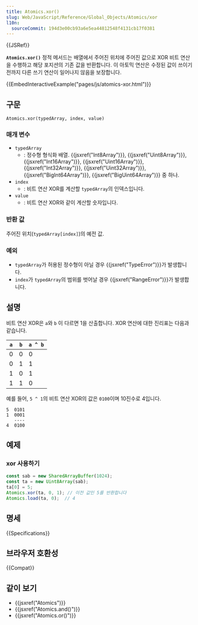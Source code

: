 ```yaml
---
title: Atomics.xor()
slug: Web/JavaScript/Reference/Global_Objects/Atomics/xor
l10n:
  sourceCommit: 194d3e00cb93a6e5ea44812548f4131cb17f0381
---
```


{{JSRef}}

**`Atomics.xor()`** 정적 메서드는 배열에서 주어진 위치에 주어진 값으로 XOR 비트 연산을 수행하고
해당 포지션의 기존 값을 반환합니다. 이 아토믹 연산은 수정된 값이 쓰이기 전까지 다른 쓰기 연산이 일어나지 않음을 보장합니다.

{{EmbedInteractiveExample("pages/js/atomics-xor.html")}}

## 구문

```js-nolint
Atomics.xor(typedArray, index, value)
```

### 매개 변수

- `typedArray`
  - : 정수형 형식화 배열. {{jsxref("Int8Array")}}, {{jsxref("Uint8Array")}},
    {{jsxref("Int16Array")}}, {{jsxref("Uint16Array")}}, {{jsxref("Int32Array")}},
    {{jsxref("Uint32Array")}}, {{jsxref("BigInt64Array")}},
    {{jsxref("BigUint64Array")}} 중 하나.
- `index`
  - : 비트 연산 XOR를 계산할 `typedArray`의 인덱스입니다.
- `value`
  - : 비트 연산 XOR와 같이 계산할 숫자입니다.

### 반환 값

주어진 위치(`typedArray[index]`)의 예전 값.

### 예외

- `typedArray`가 허용된 정수형이 아닐 경우 {{jsxref("TypeError")}}가 발생합니다.
- `index`가 `typedArray`의 범위를 벗어날 경우 {{jsxref("RangeError")}}가 발생합니다.

## 설명

비트 연산 XOR은 `a`와 `b` 이 다르면 1을 산출합니다. XOR 연산에 대한 진리표는 다음과 같습니다.

| `a` | `b` | `a ^ b` |
| --- | --- | ------- |
| 0   | 0   | 0       |
| 0   | 1   | 1       |
| 1   | 0   | 1       |
| 1   | 1   | 0       |

예를 들어, `5 ^ 1`의 비트 연산 XOR의 값은 `0100`이며 10진수로 4입니다.

```plain
5  0101
1  0001
   ----
4  0100
```

## 예제

### xor 사용하기

```js
const sab = new SharedArrayBuffer(1024);
const ta = new Uint8Array(sab);
ta[0] = 5;
Atomics.xor(ta, 0, 1); // 이전 값인 5를 반환합니다
Atomics.load(ta, 0);  // 4
```

## 명세

{{Specifications}}

## 브라우저 호환성

{{Compat}}

## 같이 보기

- {{jsxref("Atomics")}}
- {{jsxref("Atomics.and()")}}
- {{jsxref("Atomics.or()")}}

